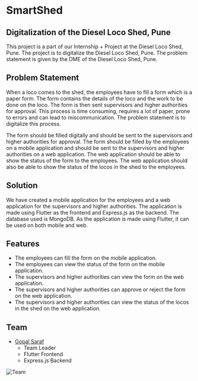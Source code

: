 # SmartShed

## Digitalization of the Diesel Loco Shed, Pune

This project is a part of our Internship + Project at the Diesel Loco Shed, Pune. The project is to digitalize the Diesel Loco Shed, Pune. The problem statement is given by the DME of the Diesel Loco Shed, Pune.

## Problem Statement

When a loco comes to the shed, the employees have to fill a form which is a paper form. The form contains the details of the loco and the work to be done on the loco. The form is then sent supervisors and higher authorities for approval. This process is time consuming, requires a lot of paper, prone to errors and can lead to miscommunication. The problem statement is to digitalize this process.

The form should be filled digitally and should be sent to the supervisors and higher authorities for approval. The form should be filled by the employees on a mobile application and should be sent to the supervisors and higher authorities on a web application. The web application should be able to show the status of the form to the employees. The web application should also be able to show the status of the locos in the shed to the employees.

## Solution

We have created a mobile application for the employees and a web application for the supervisors and higher authorities. The application is made using Flutter as the frontend and Express.js as the backend. The database used is MongoDB. As the application is made using Flutter, it can be used on both mobile and web.

## Features

- The employees can fill the form on the mobile application.
- The employees can view the status of the form on the mobile application.
- The supervisors and higher authorities can view the form on the web application.
- The supervisors and higher authorities can approve or reject the form on the web application.
- The supervisors and higher authorities can view the status of the locos in the shed on the web application.

## Team

- [Gopal Saraf](https://github.com/GopalSaraf)
  - Team Leader
  - Flutter Frontend
  - Express.js Backend

![Team](https://smartshed.gopalsaraf.com/Team.jpg)

